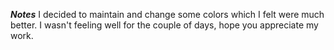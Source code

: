***Notes***
I decided to maintain and change some colors which I felt were much better.
I wasn't feeling well for the couple of days, hope you appreciate my work. 